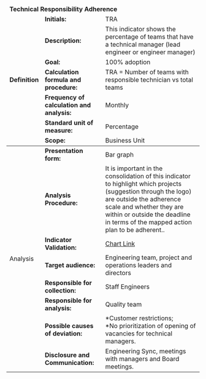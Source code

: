 <table class="tg">
<thead>
  <tr>
    <td class="tg-9wq8 color-white analise" colspan="8"><strong>Technical Responsibility Adherence</strong></td>
  </tr>
  <tr>
    <td class="tg-9wq8 definicao color-black" rowspan="8"><strong>Definition</strong></td>
    <td class="tg-0pky"><strong>Initials:</strong></td>
    <td class="tg-0pky">TRA</td>
  </tr>
  <tr>
    <td class="tg-0pky"><strong>Description:</strong></td>
    <td class="tg-0pky">This indicator shows the percentage of teams that have a technical manager (lead engineer or engineer manager)</td>
  </tr>
  <tr>
    <td class="tg-0pky"><strong>Goal:</strong></td>
    <td class="tg-0pky">100% adoption</td>
  </tr>
  <tr>
    <td class="tg-0pky"><strong>Calculation formula and procedure:</strong></td>
    <td class="tg-0pky">TRA = Number of teams with responsible technician vs total teams</td>
  </tr>
  <tr>
    <td class="tg-0pky"><strong>Frequency of calculation and analysis:</strong></td>
    <td class="tg-0pky">Monthly</td>
  </tr>
  <tr>
    <td class="tg-0pky"><strong>Standard unit of measure:</strong></td>
    <td class="tg-0pky">Percentage</td>
  </tr>
  <tr>
    <td class="tg-0pky"><strong>Scope:</strong></td>
    <td class="tg-0pky">Business Unit</td>
  </tr>
</thead>
<tbody>
  <tr>
    <td class="tg-9wq8 analise color-black" rowspan="9">Analysis</td>
    <td class="tg-0pky"><strong>Presentation form:</strong></td>
    <td class="tg-0pky">Bar graph</td>
  </tr>
  <tr>
    <td class="tg-0pky"><strong>Analysis Procedure:</strong></td>
    <td class="tg-0pky">It is important in the consolidation of this indicator to highlight which projects (suggestion through the logo) are outside the adherence scale and whether they are within or outside the deadline in terms of the mapped action plan to be adherent..</td>
  </tr>
  <tr>
    <td class="tg-0pky"><strong>Indicator Validation:</strong></td>
    <td class="tg-0pky"> 
     <a href="https://db1global.sharepoint.com/:p:/r/sites/db1_documents/_layouts/15/Doc.aspx?sourcedoc=%7BC0019C4B-B8B9-414E-A425-E6396192DF18%7D&file=Organograma%20DGS.pptx&action=edit&mobileredirect=true&params=eyJBcHBOYW1lIjoiVGVhbXMtRGVza3RvcCIsIkFwcFZlcnNpb24iOiIyNy8yMjAyMDcwMTgxMiJ9&cid=4b439c53-92f2-4528-aff0-ec3c43116807">Chart Link</a></td>
  </tr>
  <tr>
    <td class="tg-0pky"><strong>Target audience:</strong></td>
    <td class="tg-0pky">Engineering team, project and operations leaders and directors</td>
  </tr>
  <tr>
    <td class="tg-0pky"><strong>Responsible for collection:</strong></td>
    <td class="tg-0pky">Staff Engineers</td>
  </tr>
  <tr>
    <td class="tg-0pky"><strong>Responsible for analysis:</strong></td>
    <td class="tg-0pky">Quality team</td>
  </tr>
  <tr>
    <td class="tg-0pky"><strong>Possible causes of deviation:</strong></td>
    <td class="tg-0pky">
    *Customer restrictions;<br/>
    *No prioritization of opening of vacancies for technical managers.</td>
  </tr>
  <tr>
    <td class="tg-0pky"><strong>Disclosure and Communication:</strong></td>
    <td class="tg-0pky">Engineering Sync, meetings with managers and Board meetings.</td>
  </tr>
</tbody>
</table>